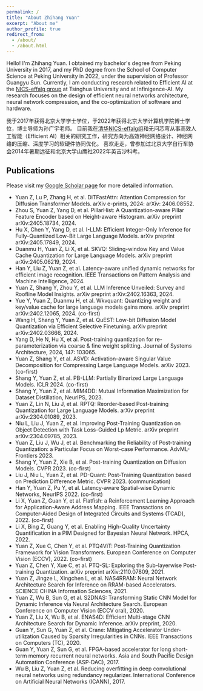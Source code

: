 ```yaml
---
permalink: /
title: "About Zhihang Yuan"
excerpt: "About me"
author_profile: true
redirect_from: 
  - /about/
  - /about.html
---
```


Hello! I'm Zhihang Yuan. 
I obtained my bachelor's degree from Peking University in 2017, and my PhD degree from the School of Computer Science at Peking University in 2022, under the supervision of Professor Guangyu Sun.
Currently, I am conducting research related to Efficient AI at the [NICS-effalg group](https://nics-effalg.com/) at Tsinghua University and at Infinigence-AI. My research focuses on the design of efficient neural networks architecture, neural network compression, and the co-optimization of software and hardware.

我于2017年获得北京大学学士学位，于2022年获得北京大学计算机学院博士学位，博士导师为孙广宇老师。
目前我在[清华NICS-effalg组](https://nics-effalg.com/)和无问芯穹从事高效人工智能（Efficient AI）相关的研究工作，研究方向为高效神经网络设计、神经网络的压缩、深度学习的软硬件协同优化。
喜欢走走，曾参加过北京大学自行车协会2014年暑期远征和北京大学山鹰社2022年英吉沙科考。

## Publications
Please visit my [Google Scholar page](https://scholar.google.com/citations?user=iipYHLoAAAAJ) for more detailed information.

- Yuan Z, Lu P, Zhang H, et al. DiTFastAttn: Attention Compression for Diffusion Transformer Models. arXiv e-prints, 2024: arXiv: 2406.08552.
- Zhou S, Yuan Z, Yang D, et al. PillarHist: A Quantization-aware Pillar Feature Encoder based on Height-aware Histogram. arXiv preprint arXiv:2405.18734, 2024.
- Hu X, Chen Y, Yang D, et al. I-LLM: Efficient Integer-Only Inference for Fully-Quantized Low-Bit Large Language Models. arXiv preprint arXiv:2405.17849, 2024.
- Duanmu H, Yuan Z, Li X, et al. SKVQ: Sliding-window Key and Value Cache Quantization for Large Language Models. arXiv preprint arXiv:2405.06219, 2024.
- Han Y, Liu Z, Yuan Z, et al. Latency-aware unified dynamic networks for efficient image recognition. IEEE Transactions on Pattern Analysis and Machine Intelligence, 2024.
- Yuan Z, Shang Y, Zhou Y, et al. LLM Inference Unveiled: Survey and Roofline Model Insights. arXiv preprint arXiv:2402.16363, 2024.
- Yue Y, Yuan Z, Duanmu H, et al. Wkvquant: Quantizing weight and key/value cache for large language models gains more. arXiv preprint arXiv:2402.12065, 2024. (co-first)
- Wang H, Shang Y, Yuan Z, et al. QuEST: Low-bit Diffusion Model Quantization via Efficient Selective Finetuning. arXiv preprint arXiv:2402.03666, 2024.
- Yang D, He N, Hu X, et al. Post-training quantization for re-parameterization via coarse & fine weight splitting. Journal of Systems Architecture, 2024, 147: 103065.
- Yuan Z, Shang Y, et al. ASVD: Activation-aware Singular Value Decomposition for Compressing Large Language Models. arXiv 2023. (co-first)
- Shang Y, Yuan Z, et al. PB-LLM: Partially Binarized Large Language Models. ICLR 2024. (co-first)
- Shang Y, Yuan Z, et al. MIM4DD: Mutual Information Maximization for Dataset Distillation, NeurIPS, 2023.
- Yuan Z, Lin N, Liu J, et al. RPTQ: Reorder-based Post-training Quantization for Large Language Models. arXiv preprint arXiv:2304.01089, 2023.
- Niu L, Liu J, Yuan Z, et al. Improving Post-Training Quantization on Object Detection with Task Loss-Guided Lp Metric. arXiv preprint arXiv:2304.09785, 2023.
- Yuan Z, Liu J, Wu J, et al. Benchmarking the Reliability of Post-training Quantization: a Particular Focus on Worst-case Performance. AdvML-Frontiers 2023.
- Shang Y, Yuan Z, Xie B, et al. Post-training Quantization on Diffusion Models. CVPR 2023. (co-first)
- Liu J, Niu L, Yuan Z, et al. PD-Quant: Post-Training Quantization based on Prediction Difference Metric. CVPR 2023. (communication)
- Han Y, Yuan Z, Pu Y, et al. Latency-aware Spatial-wise Dynamic Networks, NeurIPS 2022. (co-first)
- Li X, Yuan Z, Guan Y, et al. Flatfish: a Reinforcement Learning Approach for Application-Aware Address Mapping. IEEE Transactions on Computer-Aided Design of Integrated Circuits and Systems (TCAD), 2022. (co-first)
- Li X, Bing Z, Guang Y, et al. Enabling High-Quality Uncertainty Quantification in a PIM Designed for Bayesian Neural Network. HPCA, 2022.
- Yuan Z, Xue C, Chen Y, et al. PTQ4ViT: Post-Training Quantization Framework for Vision Transformers. European Conference on Computer Vision (ECCV), 2022. (co-first)
- Yuan Z, Chen Y, Xue C, et al. PTQ-SL: Exploring the Sub-layerwise Post-training Quantization. arXiv preprint arXiv:2110.07809, 2021.
- Yuan Z, Jingze L, Xingchen L, et al. NAS4RRAM: Neural Network Architecture Search for Inference on RRAM-based Accelerators. SCIENCE CHINA Information Sciences, 2021. 
- Yuan Z, Wu B, Sun G, et al. S2DNAS: Transforming Static CNN Model for Dynamic Inference via Neural Architecture Search. European Conference on Computer Vision (ECCV oral), 2020.
- Yuan Z, Liu X, Wu B, et al. ENAS4D: Efficient Multi-stage CNN Architecture Search for Dynamic Inference. arXiv preprint, 2020.
- Guan Y, Sun G, Yuan Z, et al. Crane: Mitigating Accelerator Under-utilization Caused by Sparsity Irregularities in CNNs. IEEE Transactions on Computers (TC), 2020.
- Guan Y, Yuan Z, Sun G, et al. FPGA-based accelerator for long short-term memory recurrent neural networks. Asia and South Pacific Design Automation Conference (ASP-DAC), 2017.
- Wu B, Liu Z, Yuan Z, et al. Reducing overfitting in deep convolutional neural networks using redundancy regularizer. International Conference on Artificial Neural Networks (ICANN), 2017.

